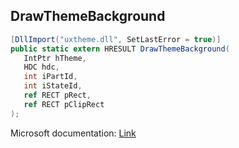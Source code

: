 ## DrawThemeBackground

```csharp
[DllImport("uxtheme.dll", SetLastError = true)]
public static extern HRESULT DrawThemeBackground(
   IntPtr hTheme,
   HDC hdc,
   int iPartId,
   int iStateId,
   ref RECT pRect,
   ref RECT pClipRect
);
```

Microsoft documentation: [Link](https://docs.microsoft.com/en-us/windows/win32/api/uxtheme/nf-uxtheme-drawthemebackground)
